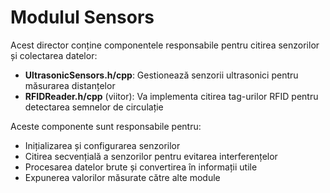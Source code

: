 # Modulul Sensors

Acest director conține componentele responsabile pentru citirea senzorilor și colectarea datelor:

- **UltrasonicSensors.h/cpp**: Gestionează senzorii ultrasonici pentru măsurarea distanțelor
- **RFIDReader.h/cpp** (viitor): Va implementa citirea tag-urilor RFID pentru detectarea semnelor de circulație

Aceste componente sunt responsabile pentru:
- Inițializarea și configurarea senzorilor
- Citirea secvențială a senzorilor pentru evitarea interferențelor
- Procesarea datelor brute și convertirea în informații utile
- Expunerea valorilor măsurate către alte module
